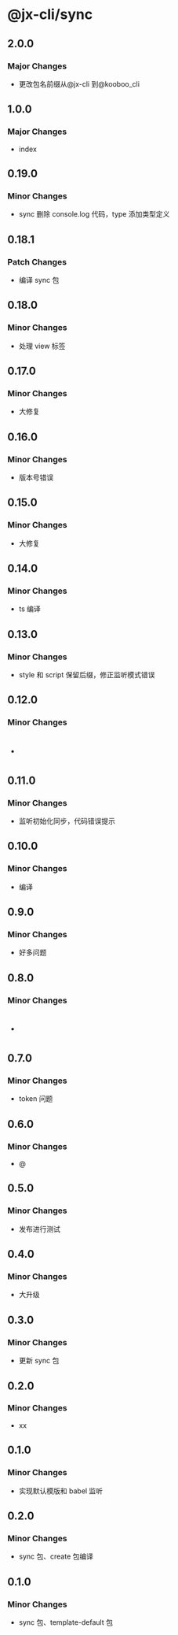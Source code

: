 # @jx-cli/sync

## 2.0.0

### Major Changes

- 更改包名前缀从@jx-cli 到@kooboo_cli

## 1.0.0

### Major Changes

- index

## 0.19.0

### Minor Changes

- sync 删除 console.log 代码，type 添加类型定义

## 0.18.1

### Patch Changes

- 编译 sync 包

## 0.18.0

### Minor Changes

- 处理 view 标签

## 0.17.0

### Minor Changes

- 大修复

## 0.16.0

### Minor Changes

- 版本号错误

## 0.15.0

### Minor Changes

- 大修复

## 0.14.0

### Minor Changes

- ts 编译

## 0.13.0

### Minor Changes

- style 和 script 保留后缀，修正监听模式错误

## 0.12.0

### Minor Changes

- #

## 0.11.0

### Minor Changes

- 监听初始化同步，代码错误提示

## 0.10.0

### Minor Changes

- 编译

## 0.9.0

### Minor Changes

- 好多问题

## 0.8.0

### Minor Changes

- #

## 0.7.0

### Minor Changes

- token 问题

## 0.6.0

### Minor Changes

- @

## 0.5.0

### Minor Changes

- 发布进行测试

## 0.4.0

### Minor Changes

- 大升级

## 0.3.0

### Minor Changes

- 更新 sync 包

## 0.2.0

### Minor Changes

- xx

## 0.1.0

### Minor Changes

- 实现默认模版和 babel 监听

## 0.2.0

### Minor Changes

- sync 包、create 包编译

## 0.1.0

### Minor Changes

- sync 包、template-default 包
